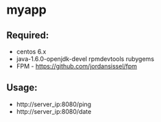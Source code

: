 # myapp
## Required:
- centos 6.x 
- java-1.6.0-openjdk-devel rpmdevtools rubygems
- FPM - https://github.com/jordansissel/fpm

## Usage:
- http://server_ip:8080/ping
- http://server_ip:8080/date
